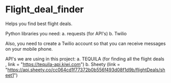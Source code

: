 # Flight_deal_finder
Helps you find best flight deals.

Python libraries you need:
a. requests (for API's)
b. Twilio

Also, you need to create a Twilio account so that you can receive messages on your mobile phone.

API's we are using in this project:
a. TEQUILA (for finding all the flight deals , link = "https://tequila-api.kiwi.com")
b. Sheety (link = "https://api.sheety.co/cc064cd1f77372b0b556f493d08f1d9b/flightDeals/sheet1") 
